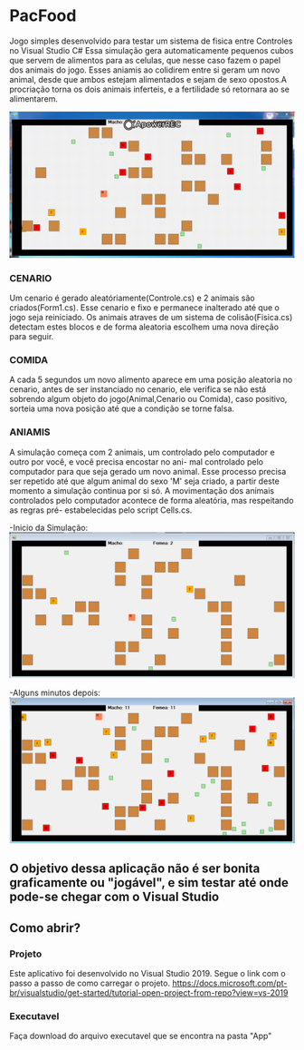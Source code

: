 # PacFood
Jogo simples desenvolvido para testar um sistema de fisica entre Controles no Visual Studio C#
Essa simulação gera automaticamente pequenos cubos que servem de alimentos para as celulas, que
nesse caso fazem o papel dos animais do jogo. Esses aniamis ao colidirem entre si geram um novo
animal, desde que ambos estejam alimentados e sejam de sexo opostos.A procriação torna os dois
animais inferteis, e a fertilidade só retornara ao se alimentarem.

![telaprincipal](https://github.com/Christian-Samuel/PacFood/blob/master/IMG/20210215_194720.gif?raw=true)


### CENARIO
Um cenario é gerado aleatóriamente(Controle.cs) e 2 animais são criados(Form1.cs).
Esse cenario e fixo e permanece inalterado até que o jogo seja reiniciado. Os animais atraves de um
sistema de colisão(Fisica.cs) detectam estes blocos e de forma aleatoria escolhem uma nova direção para seguir.

### COMIDA
A cada 5 segundos um novo alimento aparece em uma posição aleatoria no cenario, antes
de ser instanciado no cenario, ele verifica se não está sobrendo algum objeto do jogo(Animal,Cenario ou Comida),
caso positivo, sorteia uma nova posição até que a condição se torne falsa.

### ANIAMIS
A simulação começa com 2 animais, um controlado pelo computador e outro por você, e você precisa encostar no ani-
mal controlado pelo computador para que seja gerado um novo animal. Esse processo precisa ser repetido até que
algum animal do sexo 'M' seja criado, a partir deste momento a simulação continua por si só.
A movimentação dos animais controlados pelo computador acontece de forma aleatória, mas respeitando as regras pré-
estabelecidas pelo script Cells.cs.

-Inicio da Simulação:<br>
![telaprincipal](https://github.com/Christian-Samuel/PacFood/blob/master/IMG/PrimeiraTela.PNG?raw=true)


-Alguns minutos depois:<br>
![telaprincipal](https://github.com/Christian-Samuel/PacFood/blob/master/IMG/FinalTela.PNG?raw=true)

## O objetivo dessa aplicação não é ser bonita graficamente ou "jogável", e sim testar até onde pode-se chegar com o Visual Studio

## Como abrir?
### Projeto
Este aplicativo foi desenvolvido no Visual Studio 2019.
Segue o link com o passo a passo de como carregar o projeto.
https://docs.microsoft.com/pt-br/visualstudio/get-started/tutorial-open-project-from-repo?view=vs-2019

### Executavel
Faça download do arquivo executavel que se encontra na pasta "App"
